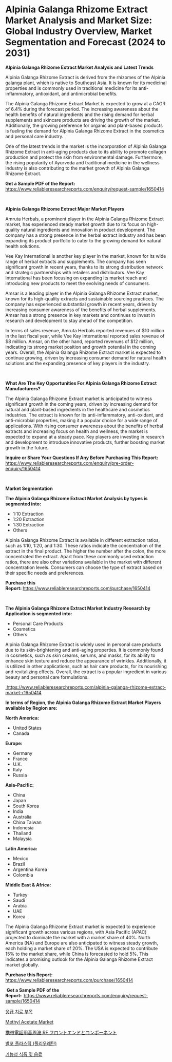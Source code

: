 <p><h1>Alpinia Galanga Rhizome Extract Market Analysis and Market Size: Global Industry Overview, Market Segmentation and Forecast (2024 to 2031)</h1></p><p><strong>Alpinia Galanga Rhizome Extract Market Analysis and Latest Trends</strong></p>
<p><p>Alpinia Galanga Rhizome Extract is derived from the rhizomes of the Alpinia galanga plant, which is native to Southeast Asia. It is known for its medicinal properties and is commonly used in traditional medicine for its anti-inflammatory, antioxidant, and antimicrobial benefits.</p><p>The Alpinia Galanga Rhizome Extract Market is expected to grow at a CAGR of 6.4% during the forecast period. The increasing awareness about the health benefits of natural ingredients and the rising demand for herbal supplements and skincare products are driving the growth of the market. Additionally, the growing preference for organic and plant-based products is fueling the demand for Alpinia Galanga Rhizome Extract in the cosmetics and personal care industry.</p><p>One of the latest trends in the market is the incorporation of Alpinia Galanga Rhizome Extract in anti-aging products due to its ability to promote collagen production and protect the skin from environmental damage. Furthermore, the rising popularity of Ayurveda and traditional medicine in the wellness industry is also contributing to the market growth of Alpinia Galanga Rhizome Extract.</p></p>
<p><strong>Get a Sample PDF of the Report:&nbsp;</strong> <a href="https://www.reliableresearchreports.com/enquiry/request-sample/1650414">https://www.reliableresearchreports.com/enquiry/request-sample/1650414</a></p>
<p>&nbsp;</p>
<p><strong>Alpinia Galanga Rhizome Extract Major Market Players</strong></p>
<p><p>Amruta Herbals, a prominent player in the Alpinia Galanga Rhizome Extract market, has experienced steady market growth due to its focus on high-quality natural ingredients and innovation in product development. The company has a strong presence in the herbal extract industry and has been expanding its product portfolio to cater to the growing demand for natural health solutions.</p><p>Vee Kay International is another key player in the market, known for its wide range of herbal extracts and supplements. The company has seen significant growth in recent years, thanks to its strong distribution network and strategic partnerships with retailers and distributors. Vee Kay International has been focusing on expanding its market reach and introducing new products to meet the evolving needs of consumers.</p><p>Amsar is a leading player in the Alpinia Galanga Rhizome Extract market, known for its high-quality extracts and sustainable sourcing practices. The company has experienced substantial growth in recent years, driven by increasing consumer awareness of the benefits of herbal supplements. Amsar has a strong presence in key markets and continues to invest in research and development to stay ahead of the competition.</p><p>In terms of sales revenue, Amruta Herbals reported revenues of $10 million in the last fiscal year, while Vee Kay International reported sales revenue of $8 million. Amsar, on the other hand, reported revenues of $12 million, indicating its strong market position and growth potential in the coming years. Overall, the Alpinia Galanga Rhizome Extract market is expected to continue growing, driven by increasing consumer demand for natural health solutions and the expanding presence of key players in the industry.</p></p>
<p>&nbsp;</p>
<p><strong>What Are The Key Opportunities For Alpinia Galanga Rhizome Extract Manufacturers?</strong></p>
<p><p>The Alpinia Galanga Rhizome Extract market is anticipated to witness significant growth in the coming years, driven by increasing demand for natural and plant-based ingredients in the healthcare and cosmetics industries. The extract is known for its anti-inflammatory, anti-oxidant, and anti-microbial properties, making it a popular choice for a wide range of applications. With rising consumer awareness about the benefits of herbal extracts and increasing focus on health and wellness, the market is expected to expand at a steady pace. Key players are investing in research and development to introduce innovative products, further boosting market growth in the future.</p></p>
<p><strong>Inquire or Share Your Questions If Any Before Purchasing This Report:</strong> <a href="https://www.reliableresearchreports.com/enquiry/pre-order-enquiry/1650414">https://www.reliableresearchreports.com/enquiry/pre-order-enquiry/1650414</a></p>
<p>&nbsp;</p>
<p><strong>Market Segmentation</strong></p>
<p><strong>The Alpinia Galanga Rhizome Extract Market Analysis by types is segmented into:</strong></p>
<p><ul><li>1:10 Extraction</li><li>1:20 Extraction</li><li>1:30 Extraction</li><li>Others</li></ul></p>
<p><p>Alpinia Galanga Rhizome Extract is available in different extraction ratios, such as 1:10, 1:20, and 1:30. These ratios indicate the concentration of the extract in the final product. The higher the number after the colon, the more concentrated the extract. Apart from these commonly used extraction ratios, there are also other variations available in the market with different concentration levels. Consumers can choose the type of extract based on their specific needs and preferences.</p></p>
<p><strong>Purchase this Report:&nbsp;</strong><a href="https://www.reliableresearchreports.com/purchase/1650414">https://www.reliableresearchreports.com/purchase/1650414</a></p>
<p>&nbsp;</p>
<p><strong>The Alpinia Galanga Rhizome Extract Market Industry Research by Application is segmented into:</strong></p>
<p><ul><li>Personal Care Products</li><li>Cosmetics</li><li>Others</li></ul></p>
<p><p>Alpinia Galanga Rhizome Extract is widely used in personal care products due to its skin-brightening and anti-aging properties. It is commonly found in cosmetics, such as skin creams, serums, and masks, for its ability to enhance skin texture and reduce the appearance of wrinkles. Additionally, it is utilized in other applications, such as hair care products, for its nourishing and revitalizing effects. Overall, the extract is a popular ingredient in various beauty and personal care formulations.</p></p>
<p><a href="https://www.reliableresearchreports.com/alpinia-galanga-rhizome-extract-market-r1650414">&nbsp;https://www.reliableresearchreports.com/alpinia-galanga-rhizome-extract-market-r1650414</a></p>
<p><strong>In terms of Region, the Alpinia Galanga Rhizome Extract Market Players available by Region are:</strong></p>
<p>
    <p> <strong> North America: </strong>
        <ul>
            <li>United States</li>
            <li>Canada</li>
        </ul>
        </p> 
    <p> <strong> Europe: </strong>
        <ul>
            <li>Germany</li>
            <li>France</li>
            <li>U.K.</li>
            <li>Italy</li>
            <li>Russia</li>
        </ul>
        </p> 
    <p> <strong> Asia-Pacific: </strong>
        <ul>
            <li>China</li>
            <li>Japan</li>
            <li>South Korea</li>
            <li>India</li>
            <li>Australia</li>
            <li>China Taiwan</li>
            <li>Indonesia</li>
            <li>Thailand</li>
            <li>Malaysia</li>
        </ul>
        </p> 
    <p> <strong> Latin America: </strong>
        <ul>
            <li>Mexico</li>
            <li>Brazil</li>
            <li>Argentina Korea</li>
            <li>Colombia</li>
        </ul>
        </p> 
    <p> <strong> Middle East & Africa: </strong>
        <ul>
            <li>Turkey</li>
            <li>Saudi</li>
            <li>Arabia</li>
            <li>UAE</li>
            <li>Korea</li>
        </ul>
    </p>
    </p>
<p><p>The Alpinia Galanga Rhizome Extract market is expected to experience significant growth across various regions, with Asia Pacific (APAC) projected to dominate the market with a market share of 40%. North America (NA) and Europe are also anticipated to witness steady growth, each holding a market share of 20%. The USA is expected to contribute 15% to the market share, while China is forecasted to hold 5%. This indicates a promising outlook for the Alpinia Galanga Rhizome Extract market globally.</p></p>
<p><strong>Purchase this Report: </strong><a href="https://www.reliableresearchreports.com/purchase/1650414">https://www.reliableresearchreports.com/purchase/1650414</a></p>
<p>&nbsp;<strong>Get a Sample PDF of the Report:&nbsp;&nbsp;</strong><a href="https://www.reliableresearchreports.com/enquiry/request-sample/1650414">https://www.reliableresearchreports.com/enquiry/request-sample/1650414</a></p>
<p><strong></strong></p>
<p><p><a href="https://medium.com/@sybleferry/%EC%9D%91%EA%B8%89-%EC%B2%98%EC%B9%98-%EC%8A%A4%ED%94%8C%EB%A6%B0%ED%8A%B8-%EC%8B%9C%EC%9E%A5-%EB%8F%99%ED%96%A5-%EB%B0%8F-%EB%B6%84%EC%84%9D-%EB%AF%B8%EB%9E%98-%EC%84%B1%EC%9E%A5%EC%9D%84-%EC%9C%84%ED%95%9C-%EA%B8%B0%ED%9A%8C-%EB%B0%8F-%EB%8F%84%EC%A0%84-2024-2031-fc8e6df3cb8f">응급 치료 부목</a></p><p><a href="https://github.com/madrenesphilippe/Market-Research-Report-List-1/blob/main/methyl-acetate-market.md">Methyl Acetate Market</a></p><p><a href="https://medium.com/@mzurpwxu46/%E6%90%BA%E5%B8%AF%E9%9B%BB%E8%A9%B1%E5%B8%82%E5%A0%B4%E3%81%AE%E3%83%88%E3%83%AC%E3%83%B3%E3%83%89%E3%81%A8%E5%88%86%E6%9E%90-%E5%B0%86%E6%9D%A5%E3%81%AE%E6%88%90%E9%95%B7%E3%81%AE%E6%A9%9F%E4%BC%9A%E3%81%A8%E8%AA%B2%E9%A1%8C-2024%E5%B9%B4-2031%E5%B9%B4-%E3%81%AE%E3%81%9F%E3%82%81%E3%81%AE%E7%84%A1%E7%B7%9A%E5%91%A8%E6%B3%A2%E6%95%B0-rf-%E3%83%95%E3%83%AD%E3%83%B3%E3%83%88%E3%82%A8%E3%83%B3%E3%83%89%E3%81%A8%E9%83%A8%E5%93%81-93ae00427352">携帯電話用高周波 RF フロントエンドとコンポーネント</a></p><p><a href="https://github.com/victorsharp87978/Market-Research-Report-List-1/blob/main/4272383118403.md">발포 플라스틱 (폴리우레탄)</a></p><p><a href="https://github.com/hasanrajibul387/Market-Research-Report-List-1/blob/main/7579089118404.md">기능성 식품 및 음료</a></p></p>